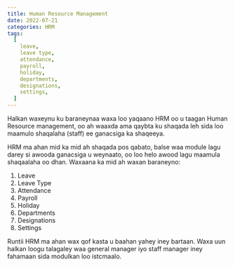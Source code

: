 ```yaml
---
title: Human Resource Management
date: 2022-07-21
categories: HRM
tags:
  [
    leave,
    leave type,
    attendance,
    payroll,
    holiday,
    departments,
    designations,
    settings,
  ]
---
```


Halkan waxeynu ku baraneynaa waxa loo yaqaano HRM oo u taagan Human Resource management, oo ah waaxda ama qaybta ku shaqada leh sida loo maamulo shaqalaha (staff) ee ganacsiga ka shaqeeya.

HRM ma ahan mid ka mid ah shaqada pos qabato, balse waa module lagu darey si awooda ganacsiga u weynaato, oo loo helo awood lagu maamula shaqaalaha oo dhan. Waxaana ka mid ah waxan baraneyno:

1. Leave
2. Leave Type
3. Attendance
4. Payroll
5. Holiday
6. Departments
7. Designations
8. Settings

Runtii HRM ma ahan wax qof kasta u baahan yahey iney bartaan. Waxa uun halkan loogu talagaley waa general manager iyo staff manager iney fahamaan sida modulkan loo istcmaalo.
